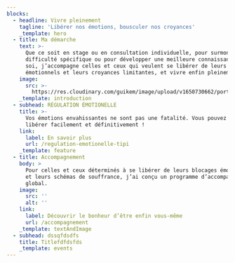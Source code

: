 ```yaml
---
blocks:
  - headline: Vivre pleinement
    tagline: 'Libérer nos émotions, bousculer nos croyances'
    _template: hero
  - title: Ma démarche
    text: >-
      Que ce soit en stage ou en consultation individuelle, pour surmonter une
      difficulté spécifique ou pour développer une meilleure connaissance de
      soi, j’accompagne celles et ceux qui veulent se libérer de leurs blocages
      émotionnels et leurs croyances limitantes, et vivre enfin pleinement.
    image:
      src: >-
        https://res.cloudinary.com/guikem/image/upload/v1650730662/portrait-fred_x7aikv.jpg
    _template: introduction
  - subhead: RÉGULATION ÉMOTIONELLE
    title: >-
      Vos émotions envahissantes ne sont pas une fatalité. Vous pouvez vous en
      libérer facilement et définitivement !
    link:
      label: En savoir plus
      url: /regulation-emotionelle-tipi
    _template: feature
  - title: Accompagnement
    body: >
      Pour celles et ceux déterminés à se libérer de leurs blocages émotionnels
      et leurs schémas de souffrance, j’ai conçu un programme d’accompagnement
      global.
    image:
      src: ''
      alt: ''
    link:
      label: Découvrir le bonheur d’être enfin vous-même
      url: /accompagnement
    _template: textAndImage
  - subhead: dssqfdsdfs
    title: Titlefdfdsfds
    _template: events
---
```


